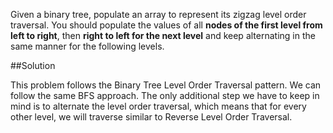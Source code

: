 Given a binary tree, populate an array to represent its zigzag level order traversal.
You should populate the values of all **nodes of the first level from left to right**,
then **right to left for the next level** and keep alternating in the same manner for the following levels.

##Solution

This problem follows the Binary Tree Level Order Traversal pattern. We can follow the same BFS approach. The only
additional step we have to keep in mind is to alternate the level order traversal, which means that for every other level,
we will traverse similar to Reverse Level Order Traversal.